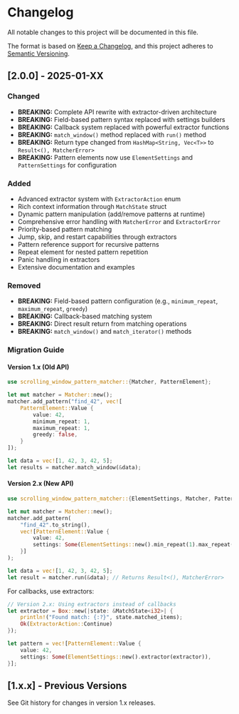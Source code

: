 # Changelog

All notable changes to this project will be documented in this file.

The format is based on [Keep a Changelog](https://keepachangelog.com/en/1.0.0/),
and this project adheres to [Semantic Versioning](https://semver.org/spec/v2.0.0.html).

## [2.0.0] - 2025-01-XX

### Changed
- **BREAKING:** Complete API rewrite with extractor-driven architecture
- **BREAKING:** Field-based pattern syntax replaced with settings builders
- **BREAKING:** Callback system replaced with powerful extractor functions
- **BREAKING:** `match_window()` method replaced with `run()` method
- **BREAKING:** Return type changed from `HashMap<String, Vec<T>>` to `Result<(), MatcherError>`
- **BREAKING:** Pattern elements now use `ElementSettings` and `PatternSettings` for configuration

### Added
- Advanced extractor system with `ExtractorAction` enum
- Rich context information through `MatchState` struct
- Dynamic pattern manipulation (add/remove patterns at runtime)
- Comprehensive error handling with `MatcherError` and `ExtractorError`
- Priority-based pattern matching
- Jump, skip, and restart capabilities through extractors
- Pattern reference support for recursive patterns
- Repeat element for nested pattern repetition
- Panic handling in extractors
- Extensive documentation and examples

### Removed
- **BREAKING:** Field-based pattern configuration (e.g., `minimum_repeat`, `maximum_repeat`, `greedy`)
- **BREAKING:** Callback-based matching system
- **BREAKING:** Direct result return from matching operations
- **BREAKING:** `match_window()` and `match_iterator()` methods

### Migration Guide

#### Version 1.x (Old API)
```rust
use scrolling_window_pattern_matcher::{Matcher, PatternElement};

let mut matcher = Matcher::new();
matcher.add_pattern("find_42", vec![
    PatternElement::Value {
        value: 42,
        minimum_repeat: 1,
        maximum_repeat: 1,
        greedy: false,
    }
]);

let data = vec![1, 42, 3, 42, 5];
let results = matcher.match_window(&data);
```

#### Version 2.x (New API)
```rust
use scrolling_window_pattern_matcher::{ElementSettings, Matcher, PatternElement};

let mut matcher = Matcher::new();
matcher.add_pattern(
    "find_42".to_string(),
    vec![PatternElement::Value {
        value: 42,
        settings: Some(ElementSettings::new().min_repeat(1).max_repeat(1)),
    }]
);

let data = vec![1, 42, 3, 42, 5];
let result = matcher.run(&data); // Returns Result<(), MatcherError>
```

For callbacks, use extractors:
```rust
// Version 2.x: Using extractors instead of callbacks
let extractor = Box::new(|state: &MatchState<i32>| {
    println!("Found match: {:?}", state.matched_items);
    Ok(ExtractorAction::Continue)
});

let pattern = vec![PatternElement::Value {
    value: 42,
    settings: Some(ElementSettings::new().extractor(extractor)),
}];
```

## [1.x.x] - Previous Versions

See Git history for changes in version 1.x releases.